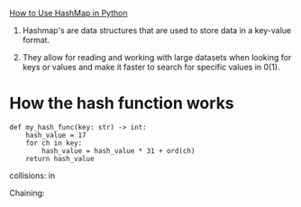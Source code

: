 [How to Use HashMap in Python](https://www.turing.com/kb/how-to-use-hashmap-in-python)

1. Hashmap's are data structures that are used to store data in a key-value format.

2. They allow for reading and working with large datasets when looking for keys or values and make it faster to search for specific values in 0(1).

# How the hash function works


    def my_hash_func(key: str) -> int:
        hash_value = 17
        for ch in key:
            hash_value = hash_value * 31 + ord(ch)
        return hash_value 


collisions: in 

Chaining: 